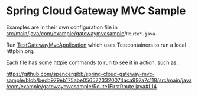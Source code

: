 # Spring Cloud Gateway MVC Sample

Examples are in their own configuration file in [src/main/java/com/example/gatewaymvcsample](https://github.com/spencergibb/spring-cloud-gateway-mvc-sample/tree/main/src/main/java/com/example/gatewaymvcsample)/`Route*.java`.

Run [TestGatewayMvcApplication](https://github.com/spencergibb/spring-cloud-gateway-mvc-sample/blob/main/src/test/java/com/example/gatewaymvcsample/TestGatewayMvcApplication.java) which uses Testcontainers to run a local httpbin.org.

Each file has some [httpie](https://httpie.io/cli) commands to run to see it in action, such as: 

https://github.com/spencergibb/spring-cloud-gateway-mvc-sample/blob/becb979eb175abe0565723320074aca997a7c118/src/main/java/com/example/gatewaymvcsample/Route1FirstRoute.java#L14